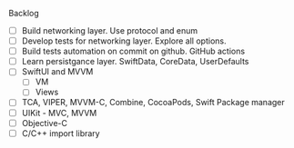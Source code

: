 Backlog

- [ ] Build networking layer. Use protocol and enum
- [ ] Develop tests for networking layer. Explore all options.
- [ ] Build tests automation on commit on github. GitHub actions
- [ ] Learn persistgance layer. SwiftData, CoreData, UserDefaults
- [ ] SwiftUI and MVVM
	- [ ] VM
	- [ ] Views
- [ ] TCA, VIPER, MVVM-C, Combine, CocoaPods, Swift Package manager
- [ ] UIKit - MVC, MVVM
- [ ] Objective-C
- [ ] C/C++ import library
